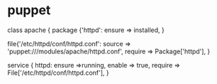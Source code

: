 # puppet


class apache { 
package  {'httpd':
ensure => installed,
}

file{'/etc/httpd/conf/httpd.conf':
source => 'puppet:///modules/apache/httpd.conf', 
require => Package['httpd'],
}

service { httpd: 
ensure =>running, 
enable => true,
require => File['/etc/httpd/conf/httpd.conf'],
}
